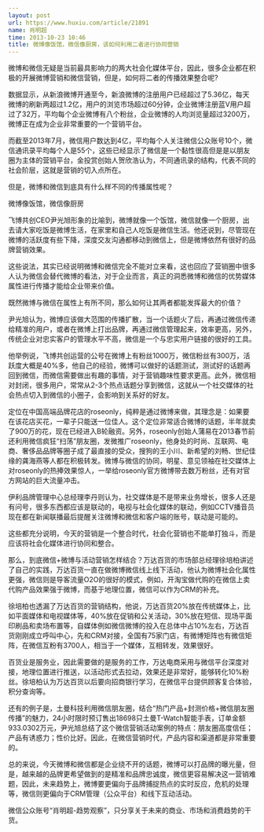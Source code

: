 ```yaml
---
layout: post
url: https://www.huxiu.com/article/21891
name: 肖明超
time: 2013-10-23 10:46
title: 微博像饭馆，微信像厨房，该如何利用二者进行协同营销
---
```

微博和微信无疑是当前最具影响力的两大社会化媒体平台，因此，很多企业都在积极的开展微博营销和微信营销，但是，如何将二者的传播效果整合呢?

数据显示，从新浪微博开通至今，新浪微博的注册用户已经超过了5.36亿，每天微博的刷新两超过1.2亿，用户的浏览市场超过60分钟，企业微博注册蓝V用户超过了32万，平均每个企业微博有八个粉丝，企业微博的人均浏览量超过3200万，微博正在成为企业非常重要的一个营销平台。

而截至2013年7月，微信用户数达到4亿，平均每个人关注微信公众账号10个，微信通讯录平均每个人是55个，这些已经显示了微信是一个黏性很高但是是以朋友圈为主体的营销平台，金投赏创始人贺欣浩认为，不同通讯录的结构，代表不同的社会阶层，这就是营销的切入点所在。

但是，微博和微信到底具有什么样不同的传播属性呢？

微博像饭馆，微信像厨房

飞博共创CEO尹光旭形象的比喻到，微博就像一个饭馆，微信就像一个厨房，出去请大家吃饭是微博生活，在家里和自己人吃饭是微信生活。他还说到，尽管现在微博的活跃度有些下降，深度交友沟通都移动到微信上，但是微博依然有很好的品牌营销效果。

这些说法，其实已经说明微博和微信完全不能对立来看，这也回应了营销圈中很多人认为微信会替代微博的看法，对于企业而言，真正的洞悉微博和微信的优势媒体属性进行传播才能给企业带来价值。

既然微博与微信在属性上有所不同，那么如何让其两者都能发挥最大的价值？

尹光旭认为，微博应该做大范围的传播扩散，当一个话题火了后，再通过微信传递给精准的用户，或者在微博上打出品牌，再通过微信管理起来，效率更高，另外，传统企业对忠实客户的管理水平不高，微信是一个与忠实用户链接的很好的工具。

他举例说，飞博共创运营的公号在微博上有粉丝1000万，微信粉丝有300万，活跃度大概是40%多，他自己的经验，微博可以做好的话题测试，测试好的话题再回到微信，而微信需要做出有趣的事情，对于营销趣味性要求更高。此外，微信相对封闭，很多用户，常常从2-3个热点话题分享到微信，这就从一个社交媒体的社会热点切入到微信的小圈子，会影响到关系好的好友。

定位在中国高端品牌花店的roseonly，纯粹是通过微博来做，其理念是：如果要在该花店买花，一辈子只能送一位佳人。这个定位非常适合微博的话题，半年就卖了900万的花，现在已经进入B轮融资。另外，roseonly创始人蒲易在2013春节前还利用微信疯狂“扫荡”朋友圈，发微推广roseonly，他身处的时尚、互联网、电商、奢侈品品牌等圈子成了最直接的受众，搜狗的王小川、新希望的刘畅、世纪佳缘的龚海燕等人都在积极转发。微博与微信的协同，明星、意见领袖在社交媒体上对roseonly的热捧效果惊人，一举给roseonly官方微博带去数万粉丝，还有对官方网站的巨大流量冲击。

伊利品牌管理中心总经理李丹则认为，社交媒体是不是带来业务增长，很多人还是有问号，很多东西都应该是联动的，电视与社会化媒体的联动，例如CCTV播音员现在都在新闻联播最后提醒关注微博和微信和客户端的账号，联动是可能的。

这些都充分说明，今天的营销是一个整合时代，社会化营销也不能单打独斗，而是应该将社会化媒体进行协同和整合。

那么，到底微信+微博与活动营销怎样结合？万达百货的市场部总经理徐培柏讲述了自己的实践，万达百货一直在做微博微信线上线下活动，他认为微博社会化属性更强，微信则是导客流量O2O的很好的模式，例如，开淘宝做代购的在微信上卖代购产品效果强于微博，而基于地理位置，微信可以作为CRM的补充。

徐培柏也透漏了万达百货的营销结构，他说，万达百货20%放在传统媒体上，比如平面媒体和电视媒体等，40%放在促销和公关活动，30%放在短信、现场平面印刷品和卖场布置等，自媒体例如微信微博的投入在总体中占10%左右，万达百货刚刚成立呼叫中心，先和CRM对接，全国有75家门店，有微博矩阵也有微信矩阵，在微信互粉有3700人，相当于一个媒体，互相转发，效果很好。

百货业是服务业，因此需要做的是服务的工作，万达电商采用与微信平台深度对接，地理位置进行推送，以活动形式去拉动，效果还是非常好，能够转化10%粉丝。徐培柏认为万达百货以后要向招商银行学习，在微信平台提供顾客复合体验，积分查询等。

还有的例子是，土曼科技利用微信朋友圈，结合“热门产品+封测价格+微信朋友圈传播”的魅力，24小时限时预订售出18698只土曼T-Watch智能手表，订单金额933.0302万元，尹光旭总结了这个微信营销活动案例的特点：朋友圈高度信任；产品有诱惑力；性价比好。因此，在微信营销时代，产品内容和渠道都是非常重要的。

总的来说，今天微博和微信都是企业绕不开的话题，微博可以打品牌的曝光量，但是，越来越的品牌更希望做到的是精准和品牌忠诚度，微信更容易解决这一营销难题，因此，未来趋势上，微博要更偏向于品牌捕捉热点的实时反应，危机的处理等，微信则更偏向于CRM管理（公众平台）和线下互动活动。

微信公众账号“肖明超-趋势观察”，只分享关于未来的商业、市场和消费趋势的干货。

